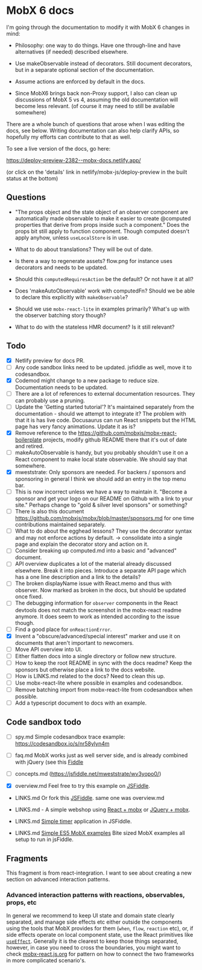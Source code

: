 # MobX 6 docs

I'm going through the documentation to modify it with MobX 6 changes in mind:

-   Philosophy: one way to do things. Have one through-line and have alternatives (if needed) described elsewhere.

-   Use makeObservable instead of decorators. Still document decorators, but in a separate optional section of the documentation.

-   Assume actions are enforced by default in the docs.

-   Since MobX6 brings back non-Proxy support, I also can clean up discussions of MobX 5 vs 4, assuming the old documentation will become less relevant. (of course it may need to still be available somewhere)

There are a whole bunch of questions that arose when I was editing the docs, see
below. Writing documentation can also help clarify APIs, so hopefully my efforts can contribute to that as well.

To see a live version of the docs, go here:

https://deploy-preview-2382--mobx-docs.netlify.app/

(or click on the 'details' link in netlify/mobx-js/deploy-preview in the built status at the bottom)

## Questions

-   "The props object and the state object of an observer component are automatically made observable to make it easier to create @computed properties that derive from props inside such a component." Does the props bit still apply to function component. Though computed doesn't apply anyhow, unless `useLocalStore` is in use.

-   What to do about translations? They will be out of date.

-   Is there a way to regenerate assets? flow.png for instance uses decorators and needs to be updated.

*   Should this `computedRequiresAction` be the default? Or not have it at all?

*   Does 'makeAutoObservable' work with computedFn? Should we be able to declare this explicitly with `makeObservable`?

*   Should we use `mobx-react-lite` in examples primarily? What's up with the
    observer batching story though?

*   What to do with the stateless HMR document? Is it still relevant?

## Todo

-   [x] Netlify preview for docs PR.
-   [ ] Any code sandbox links need to be updated. jsfiddle as well, move it to codesandbox.
-   [x] Codemod might change to a new package to reduce size. Documentation needs to be updated.
-   [ ] There are a lot of references to external documentation resources. They can probably use a pruning.
-   [ ] Update the 'Getting started tutorial'? It's maintained separately from the documentation - should we attempt to integrate it? The problem with that it is has live code. Docusaurus can run React snippets but the HTML page has very fancy animations. Update it as is?
-   [x] Remove reference to the https://github.com/mobxjs/mobx-react-boilerplate projects, modify github README there that it's out of date and retired.
-   [ ] makeAutoObservable is handy, but you probably shouldn't use it on a React component to make local state observable. We should say that somewhere.
-   [x] mweststrate: Only sponsors are needed. For backers / sponsors and sponsoring in general I think we should add an entry in the top menu bar.
-   [ ] This is now incorrect unless we have a way to maintain it. "Become a sponsor and get your logo on our README on Github with a link to your site." Perhaps change to "gold & silver level sponsors" or something?
-   [ ] There is also this document https://github.com/mobxjs/mobx/blob/master/sponsors.md for one time contributions maintained separately.
-   [ ] What to do about the egghead lessons? They use the decorator syntax and may not enforce actions by default. -> consolidate into a single page and explain the decorator story and action on it.
-   [ ] Consider breaking up computed.md into a basic and "advanced" document.
-   [ ] API overview duplicates a lot of the material already discussed elsewhere. Break it into pieces. Introduce a separate API page which has a one line description and a link to the details?
-   [ ] The broken displayName issue with React.memo and thus with observer. Now marked as broken in the docs, but should be updated once fixed.
-   [ ] The debugging information for `observer` components in the React devtools does not match the screenshot in the mobx-react readme anymore. It does seem to work as intended according to the issue though.
-   [ ] Find a good place for `onReactionError`.
-   [x] Invent a "obscure/advanced/special interest" marker and use it on documents that aren't important to newcomers.
-   [ ] Move API overview into UI.
-   [ ] Either flatten docs into a single directory or follow new structure.
-   [ ] How to keep the root README in sync with the docs readme? Keep the sponsors but otherwise place a link to the docs website.
-   [ ] How is LINKS.md related to the docs? Need to clean this up.
-   [ ] Use mobx-react-lite where possible in examples and codesandbox.
-   [ ] Remove batching import from mobx-react-lite from codesandbox when possible.
-   [ ] Add a typescript document to docs with an example.

## Code sandbox todo

-   [ ] spy.md Simple codesandbox trace example: https://codesandbox.io/s/nr58ylyn4m

-   [ ] faq.md MobX works just as well server side, and is already combined with jQuery (see this [Fiddle](http://jsfiddle.net/mweststrate/vxn7qgdw)

-   [ ] concepts.md (https://jsfiddle.net/mweststrate/wv3yopo0/)

-   [x] overview.md Feel free to try this example on [JSFiddle](http://jsfiddle.net/mweststrate/wgbe4guu/).

-   LINKS.md Or fork this [JSFiddle](https://jsfiddle.net/mweststrate/wgbe4guu/). same one was overview.md

-   LINKS.md - A simple webshop using [React + mobx](https://jsfiddle.net/mweststrate/46vL0phw) or [JQuery + mobx](http://jsfiddle.net/mweststrate/vxn7qgdw).

-   LINKS.md [Simple timer](https://jsfiddle.net/mweststrate/wgbe4guu/) application in JSFiddle.

-   LINKS.md [Simple ES5 MobX examples](https://github.com/mattruby/mobx-examples) Bite sized MobX examples all setup to run in jsFiddle.

## Fragments

This fragment is from react-integration. I want to see about creating
a new section on advanced interaction patterns.

### Advanced interaction patterns with reactions, observables, props, etc

In general we recommend to keep UI state and domain state clearly separated,
and manage side effects etc either outside the components using the tools that MobX provides for them (`when`, `flow`, `reaction` etc),
or, if side effects operate on local component state, use the React primitives like [`useEffect`](https://reactjs.org/docs/hooks-effect.html).
Generally it is the clearest to keep those things separated, however, in case you need to cross the boundaries, you might want to check [mobx-react.js.org](https://mobx-react.js.org/) for pattern on how to connect the two frameworks in more complicated scenario's.
